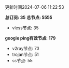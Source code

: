 更新时间2024-07-06 11:22:53

**总订阅: 35**
**总节点: 5555**
- vless节点: 35

**google ping有效节点: 179**
- v2ray节点: 73
- trojan节点: 51
- ss节点: 55
